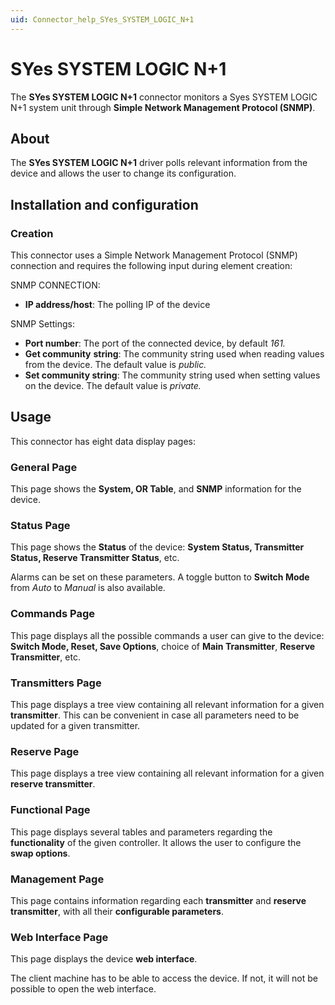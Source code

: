 ```yaml
---
uid: Connector_help_SYes_SYSTEM_LOGIC_N+1
---
```


# SYes SYSTEM LOGIC N+1

The **SYes SYSTEM LOGIC N+1** connector monitors a Syes SYSTEM LOGIC N+1 system unit through **Simple Network Management Protocol (SNMP)**.

## About

The **SYes SYSTEM LOGIC N+1** driver polls relevant information from the device and allows the user to change its configuration.

## Installation and configuration

### Creation

This connector uses a Simple Network Management Protocol (SNMP) connection and requires the following input during element creation:

SNMP CONNECTION:

- **IP address/host**: The polling IP of the device

SNMP Settings:

- **Port number**: The port of the connected device, by default *161.*
- **Get community** **string**: The community string used when reading values from the device. The default value is *public.*
- **Set community string**: The community string used when setting values on the device. The default value is *private.*

## Usage

This connector has eight data display pages:

### General Page

This page shows the **System, OR Table**, and **SNMP** information for the device.

### Status Page

This page shows the **Status** of the device: **System Status, Transmitter Status, Reserve Transmitter Status**, etc.

Alarms can be set on these parameters. A toggle button to **Switch Mode** from *Auto* to *Manual* is also available.

### Commands Page

This page displays all the possible commands a user can give to the device: **Switch Mode, Reset, Save Options**, choice of **Main Transmitter**, **Reserve Transmitter**, etc.

### Transmitters Page

This page displays a tree view containing all relevant information for a given **transmitter**. This can be convenient in case all parameters need to be updated for a given transmitter.

### Reserve Page

This page displays a tree view containing all relevant information for a given **reserve transmitter**.

### Functional Page

This page displays several tables and parameters regarding the **functionality** of the given controller. It allows the user to configure the **swap options**.

### Management Page

This page contains information regarding each **transmitter** and **reserve transmitter**, with all their **configurable parameters**.

### Web Interface Page

This page displays the device **web interface**.

The client machine has to be able to access the device. If not, it will not be possible to open the web interface.
